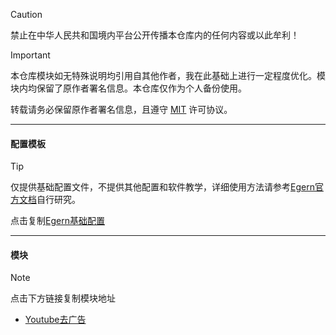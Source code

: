 > [!CAUTION]
> 禁止在中华人民共和国境内平台公开传播本仓库内的任何内容或以此牟利！

> [!IMPORTANT]
> 本仓库模块如无特殊说明均引用自其他作者，我在此基础上进行一定程度优化。模块内均保留了原作者署名信息。本仓库仅作为个人备份使用。
> 
> 转载请务必保留原作者署名信息，且遵守 [MIT](LICENSE) 许可协议。

------

#### 配置模板
> [!TIP]
> 仅提供基础配置文件，不提供其他配置和软件教学，详细使用方法请参考[Egern官方文档](https://doc.egernapp.com/zh-CN/docs/intro)自行研究。
> 
> 点击复制[Egern基础配置](https://raw.githubusercontent.com/mist-whisper/Shadowrocket/master/Egern.yaml)
------

#### 模块

> [!note]
> 点击下方链接复制模块地址

* [Youtube去广告](https://raw.githubusercontent.com/mist-whisper/Egern/master/Module/YouTube_remove_ads.yaml)